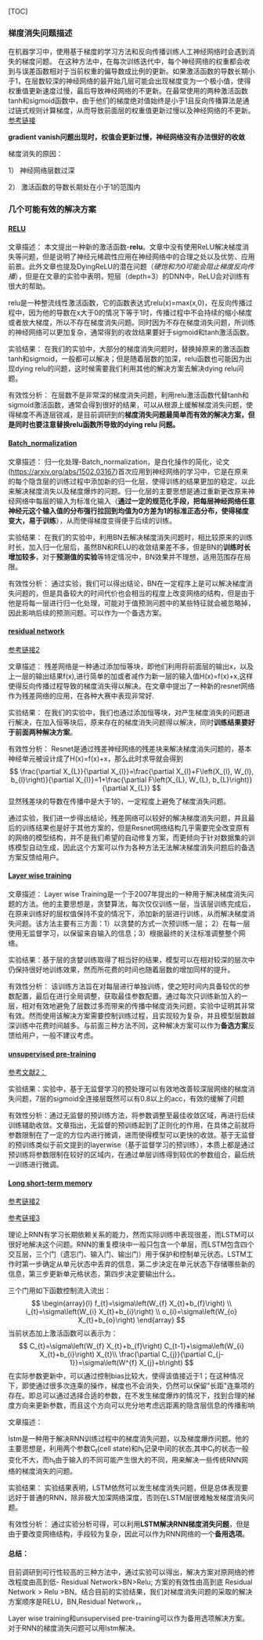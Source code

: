 [TOC]

### 梯度消失问题描述

在机器学习中，使用基于梯度的学习方法和反向传播训练人工神经网络时会遇到消失的梯度问题。
在这种方法中，在每次训练迭代中，每个神经网络的权重都会收到与误差函数相对于当前权重的偏导数成比例的更新。如果激活函数的导数长期小于1，在层数较深的神经网络的最开始几层可能会出现梯度变为一个极小值，使得权重值更新速度过慢，最后导致神经网络的不更新。在最常使用的两种激活函数tanh和sigmoid函数中，由于他们的梯度绝对值始终是小于1且反向传播算法是通过链式规则计算梯度，从而导致前面层的权重值更新过慢以及神经网络的不更新。
[参考链接](https://en.wikipedia.org/wiki/Vanishing_gradient_problem)

**gradient vanish问题出现时，权值会更新过慢，神经网络没有办法很好的收敛**

梯度消失的原因：

1） 神经网络层数过深

2） 激活函数的导数长期处在小于1的范围内

### 几个可能有效的解决方案


#### [RELU](http://proceedings.mlr.press/v15/glorot11a/glorot11a.pdf)

文章描述：
本文提出一种新的激活函数-**relu**。文章中没有使用ReLU解决梯度消失等问题，但是说明了神经元稀疏性应用在神经网络中的合理之处以及优势、应用前景。此外文章也提及DyingReLU的潜在问题（*硬饱和为0可能会阻止梯度反向传播*），但是在文章的实验中表明，短层（depth=3）的DNN中，ReLU会对训练有很大的帮助。

relu是一种整流线性激活函数，它的函数表达式relu(x)=max(x,0)，在反向传播过程中，因为他的导数在x大于0的情况下等于1时，传播过程中不会持续的缩小梯度或者放大梯度，所以不存在梯度消失问题。同时因为不存在梯度消失问题，所训练的神经网络可以更加复杂，通常得到的收敛结果要好于sigmoid和tanh激活函数。
	
实验结果：
在我们的实验中，大部分的梯度消失问题时，替换掉原来的激活函数tanh和sigmoid，一般都可以解决；但是随着层数的加深，relu函数也可能因为出现dying relu的问题，这时候需要我们利用其他的解决方案去解决dying relu问题。
	
有效性分析：
在层数不是非常深的梯度消失问题，利用relu激活函数代替tanh和sigmoid激活函数，通常会得到很好的结果，可以从根源上缓解梯度消失问题，使得梯度不再逐层锐减，是目前调研到的**梯度消失问题最简单而有效的解决方案，但是同时也要注意替换relu函数所导致的dying relu 问题。**


#### [Batch_normalization](https://en.wikipedia.org/wiki/Batch_normalization)

文章描述：
归一化处理-Batch_normalization，是白化操作的简化，论文(https://arxiv.org/abs/1502.03167)首次应用到神经网络的学习中，它是在原来的每个隐含层的训练过程中添加新的归一化层，使得训练的结果更加的稳定，以此来解决梯度消失以及梯度爆炸的问题。归一化层的主要思想是通过重新更改原来神经网络中每层的输入为标准化输入（**通过一定的规范化手段，把每层神经网络任意神经元这个输入值的分布强行拉回到均值为0方差为1的标准正态分布，使得梯度变大，易于训练**），从而使得梯度变得便于后续的训练。

实验结果：
在我们的实验中，利用BN去解决梯度消失问题时，相比较原来的训练时长，加入归一化层后，虽然BN和RELU的收敛结果差不多，但是BN的**训练时长增加较多**，对于**预测值的实验**等特定情况中，BN效果并不理想，适用范围存在局限。

有效性分析：
通过实验，我们可以得出结论，BN在一定程序上是可以解决梯度消失问题的，但是具备较大的时间代价也会相当的程度上改变网络的结构，但是由于他是将每一层进行归一化处理，可能对于值预测问题中的某些特征就会被忽略掉，因此影响后续的预测问题。可以作为一个备选方案。

#### [residual network](https://arxiv.org/abs/1512.03385)

[参考链接2](https://blog.csdn.net/qq_32172681/article/details/100177636)

文章描述：
残差网络是一种通过添加恒等块，即他们利用将前面层的输出x，以及上一层的输出结果f(x),进行简单的加或者减作为新一层的输入值H(x)=f(x)+x,这样使得反向传播过程导致的梯度消失得以解决。在文章中提出了一种新的resnet网络作为残差网络的应用，在各种大赛中表现非常好.

实验结果：
在我们的实验中，我们也通过添加恒等块，对产生梯度消失的问题进行解决，在加入恒等块后，原来存在的梯度消失问题得以解决，同时**训练结果要好于前面两种解决方案**。

有效性分析：
Resnet是通过残差神经网络的残差块来解决梯度消失问题的，基本神经单元被设计成了H(x)=f(x)+x，那么此时求导就会得到
$$
\frac{\partial X_{L}}{\partial X_{l}}=\frac{\partial X_{l}+F\left(X_{l}, W_{l}, b_{l}\right)}{\partial X_{l}}=1+\frac{\partial F\left(X_{L}, W_{L}, b_{L}\right)}{\partial X_{L}}
$$
显然残差块的导数在传播中是大于1的，一定程度上避免了梯度消失问题。

​通过实验，我们进一步得出结论，残差网络可以较好的解决梯度消失问题，并且最后的训练结果也是好于其他方案的，但是Resnet网络结构几乎需要完全改变原有的网络的模型结构，并不是我们希望的自动修复方案，而更倾向于针对数据集的训练模型自动生成，因此这个方案可以作为各种方法无法解决梯度消失问题后的备选方案反馈给用户。

#### [Layer wise training](https://papers.nips.cc/paper/3048-greedy-layer-wise-training-of-deep-networks.pdf)

文章描述：
Layer wise Training是一个于2007年提出的一种用于解决梯度消失问题的方法。他的主要思想是，贪婪算法，每次仅仅训练一层，当该层训练完成后，在原来训练好的层权值保持不变的情况下，添加新的层进行训练，从而解决梯度消失问题。该方法主要有三方面：1）以贪婪的方式一次预训练一层； 2）在每一层使用无监督学习，以保留来自输入的信息；3）根据最终的关注标准调整整个网络。

实验结果：基于层的贪婪训练取得了相当好的结果，模型可以在相对较深的层次中仍保持很好地训练效果，然而所花费的时间也随着层数的增加同样的提升。
	
有效性分析：
该训练方法旨在对每层进行单独训练，使之短时间内具备较优的参数配置，最后在进行全局调整，获取最佳参数配置。通过每次只训练新加入的一层，相对有效地避免了层数过多而带来的传播中梯度消失问题，实验中证明其非常有效。然而使用该解决方案需要控制训练过程，且实现较为复杂，并且模型层数越深训练中花费时间越多。与前面三种方法不同，这种解决方案可以作为**备选方案**反馈给用户，一般不建议考虑。

#### [unsupervised pre-training](http://www.jmlr.org/papers/volume11/erhan10a/erhan10a.pdf)

[参考文献2：](http://proceedings.mlr.press/v15/glorot11a/glorot11a.pdf)

实验结果：实验中，基于无监督学习的预处理可以有效地改善较深层网络的梯度消失问题，7层的sigmoid全连接层既然可以有0.8以上的acc，有效的缓解了问题

有效性分析：通过无监督的预训练方法，将参数调整至最佳收敛区域，再进行后续训练辅助收敛。文章指出，无监督的预训练起到了正则化的作用，在具体之前就将参数限制在了一定的方位内进行微调，进而使得模型可以更快的收敛。基于无监督的预训练类似于前文提到的layerwise（基于监督学习的预训练），本质上都是通过预训练将参数限制在较好的区域内，在通过单层训练得到较优的参数组合，最后统一训练进行微调。

#### [Long short-term memory](https://www.bioinf.jku.at/publications/older/2604.pdf)

[参考链接2](https://www.zhihu.com/question/44895610)

[参考链接3](http://colah.github.io/posts/2015-08-Understanding-LSTMs/)

理论上RNN有学习长期依赖关系的能力，然而实际训练中表现很差，而LSTM可以很好地解决这个问题。RNN的重复模块中一般只包含一个单层，而LSTM包含四个交互层，三个门（遗忘门、输入门、输出门）用于保护和控制单元状态。LSTM工作时第一步确定从单元状态中丢弃的信息，第二步决定在单元状态下存储哪些新的信息，第三步更新单元格状态，第四步决定要输出什么。

三个门用如下函数控制流入流出：
$$
\begin{array}{l}
f_{t}=\sigma\left(W_{f} X_{t}+b_{f}\right) \\
i_{t}=\sigma\left(W_{i} X_{t}+b_{i}\right) \\
o_{i}=\sigma\left(W_{o} X_{t}+b_{o}\right)
\end{array}
$$
当前状态加上激活函数可以表示为：
$$
C_{t}=\sigma\left(W_{f} X_{t}+b_{f}\right) C_{t-1}+\sigma\left(W_{i} X_{t}+b_{i}\right) X_{t}\\
\frac{\partial C_{j}}{\partial C_{j-1}}=\sigma\left(W^{f} X_{j}+b\right)
$$
在实际参数更新中，可以通过控制bias比较大，使得该值接近于1；在这种情况下，即使通过很多次连乘的操作，梯度也不会消失，仍然可以保留&#34;长距&#34;连乘项的存在。即总可以通过选择合适的参数，在不发生梯度爆炸的情况下，找到合理的梯度方向来更新参数，而且这个方向可以充分地考虑远距离的隐含层信息的传播影响

文章描述：

​	lstm是一种用于解决RNN训练过程中的梯度消失问题，以及梯度爆炸问题。他的主要思想是，利用两个参数C<sub>t</sub>(cell state)和h<sub>t</sub>记录中间的状态,其中C<sub>t</sub>的状态一般变化不大，而h<sub>t</sub>由于输入的不同可能产生很大的不同，用来解决一些传统RNN网络的梯度消失的问题。

实验结果：
实验结果表明，LSTM依然可以发生梯度消失问题，但是总体表现要远好于普通的RNN，除非极大加深网络深度，否则在LSTM层很难触发梯度消失问题。

有效性分析：
通过实验分析可得，可以利用**LSTM解决RNN梯度消失问题**，但是由于要改变网络结构，手段较为复杂，因此可以作为RNN网络的一个**备用选项**。

#### 总结：

目前调研到可行性较高的三种方法中，通过实验可以得出，解决方案对原网络的修改程度由高到低- Residual Network>BN>Relu; 方案的有效性由高到底 Residual Network > Relu >BN。结合目前的实验结果，我们对梯度消失问题的采取的解决方案顺序是RELU，BN,Residual Network，。

Layer wise training和unsupervised pre-training可以作为备用选项解决方案。对于RNN的梯度消失问题可以用lstm解决。